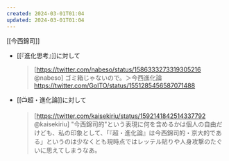 ```yaml
---
created: 2024-03-01T01:04
updated: 2024-03-01T01:04
---
```

 [[今西錦司]]

-  [[『進化思考』]]に対して
    > [https://twitter.com/nabeso/status/1586333273319305216 @nabeso]
    > ゴミ箱じゃないので。＞今西進化論
    > https://twitter.com/GoITO/status/1551285456587071488
- [[📺超・進化論]]に対して
    > [https://twitter.com/kaisekiriu/status/1592141842514337792 @kaisekiriu]
    > "今西錦司的"という表現に何を含めるかは個人の自由だけども、私の印象として、「『超・進化論』は今西錦司的・京大的である」というのは少なくとも現時点ではレッテル貼りや人身攻撃のたぐいに思えてしまうなあ。

